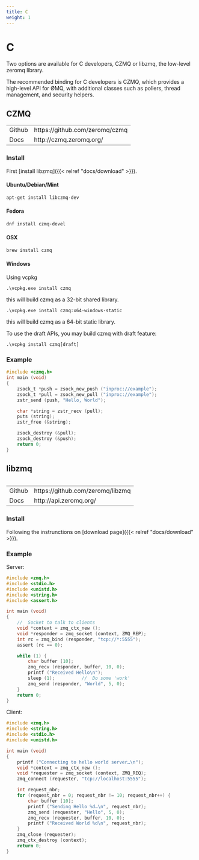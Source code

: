 ```yaml
---
title: C
weight: 1
---
```


# C

Two options are available for C developers, CZMQ or libzmq, the low-level zeromq library.

The recommended binding for C developers is CZMQ, which provides a high-level API for ØMQ, with additional classes such as pollers, thread management, and security helpers.

## CZMQ

<table>
<tr><td>Github</td><td>https://github.com/zeromq/czmq</td></tr>
<tr><td>Docs</td><td>http://czmq.zeromq.org/</td></tr>
<table>

### Install

First [install libzmq]({{< relref "docs/download" >}}).

#### Ubuntu/Debian/Mint

```bash
apt-get install libczmq-dev
```

#### Fedora

```bash
dnf install czmq-devel
```

#### OSX

```bash
brew install czmq
```

#### Windows

Using vcpkg

```batch
.\vcpkg.exe install czmq
```

this will build czmq as a 32-bit shared library.

```batch
.\vcpkg.exe install czmq:x64-windows-static
```

this will build czmq as a 64-bit static library.

To use the draft APIs, you may build czmq with draft feature:

```batch
.\vcpkg install czmq[draft]
```

### Example

```c
#include <czmq.h>
int main (void)
{
    zsock_t *push = zsock_new_push ("inproc://example");
    zsock_t *pull = zsock_new_pull ("inproc://example");
    zstr_send (push, "Hello, World");

    char *string = zstr_recv (pull);
    puts (string);
    zstr_free (&string);

    zsock_destroy (&pull);
    zsock_destroy (&push);
    return 0;
}
```

## libzmq

<table>
<tr><td>Github</td><td>https://github.com/zeromq/libzmq</td></tr>
<tr><td>Docs</td><td>http://api.zeromq.org/</td></tr>
<table>

### Install

Following the instrunctions on [download page]({{< relref "docs/download" >}}).

### Example

Server:
```C
#include <zmq.h>
#include <stdio.h>
#include <unistd.h>
#include <string.h>
#include <assert.h>

int main (void)
{
    //  Socket to talk to clients
    void *context = zmq_ctx_new ();
    void *responder = zmq_socket (context, ZMQ_REP);
    int rc = zmq_bind (responder, "tcp://*:5555");
    assert (rc == 0);

    while (1) {
        char buffer [10];
        zmq_recv (responder, buffer, 10, 0);
        printf ("Received Hello\n");
        sleep (1);          //  Do some 'work'
        zmq_send (responder, "World", 5, 0);
    }
    return 0;
}
```

Client:

```C
#include <zmq.h>
#include <string.h>
#include <stdio.h>
#include <unistd.h>

int main (void)
{
    printf ("Connecting to hello world server…\n");
    void *context = zmq_ctx_new ();
    void *requester = zmq_socket (context, ZMQ_REQ);
    zmq_connect (requester, "tcp://localhost:5555");

    int request_nbr;
    for (request_nbr = 0; request_nbr != 10; request_nbr++) {
        char buffer [10];
        printf ("Sending Hello %d…\n", request_nbr);
        zmq_send (requester, "Hello", 5, 0);
        zmq_recv (requester, buffer, 10, 0);
        printf ("Received World %d\n", request_nbr);
    }
    zmq_close (requester);
    zmq_ctx_destroy (context);
    return 0;
}
```